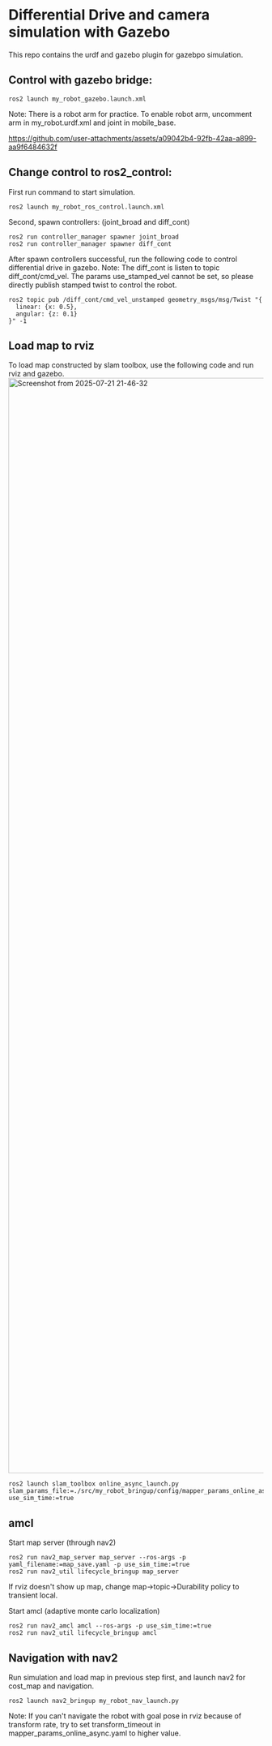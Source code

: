 # Differential Drive and camera simulation with Gazebo
This repo contains the urdf and gazebo plugin for gazebpo simulation. 

## Control with gazebo bridge:
```
ros2 launch my_robot_gazebo.launch.xml
```
Note: There is a robot arm for practice. To enable robot arm, uncomment arm
     in my_robot.urdf.xml and joint in mobile_base.

https://github.com/user-attachments/assets/a09042b4-92fb-42aa-a899-aa9f6484632f

## Change control to ros2_control:
First run command to start simulation.
```
ros2 launch my_robot_ros_control.launch.xml
```
Second, spawn controllers: (joint_broad and diff_cont)
```
ros2 run controller_manager spawner joint_broad
ros2 run controller_manager spawner diff_cont
```

After spawn controllers successful, run the following code to control differential drive in gazebo.
Note: The diff_cont is listen to topic diff_cont/cmd_vel.
      The params use_stamped_vel cannot be set, so please directly publish stamped twist to control the robot.

```
ros2 topic pub /diff_cont/cmd_vel_unstamped geometry_msgs/msg/Twist "{
  linear: {x: 0.5},
  angular: {z: 0.1}
}" -1
```

## Load map to rviz
To load map constructed by slam toolbox, use the following code and run rviz and gazebo.
<img width="3840" height="2160" alt="Screenshot from 2025-07-21 21-46-32" src="https://github.com/user-attachments/assets/39993459-ee78-4a25-b504-7db2d6002006" />

```
ros2 launch slam_toolbox online_async_launch.py slam_params_file:=./src/my_robot_bringup/config/mapper_params_online_async.yaml use_sim_time:=true
```
## amcl
Start map server (through nav2)
```
ros2 run nav2_map_server map_server --ros-args -p yaml_filename:=map_save.yaml -p use_sim_time:=true
ros2 run nav2_util lifecycle_bringup map_server
```
If rviz doesn't show up map, change map->topic->Durability policy to transient local.

Start amcl (adaptive monte carlo localization)
```
ros2 run nav2_amcl amcl --ros-args -p use_sim_time:=true
ros2 run nav2_util lifecycle_bringup amcl
```

## Navigation with nav2
Run simulation and load map in previous step first, and launch nav2 for cost_map and navigation.
```
ros2 launch nav2_bringup my_robot_nav_launch.py
```
Note: If you can't navigate the robot with goal pose in rviz because of transform rate, try to set transform_timeout in mapper_params_online_async.yaml to higher value.
